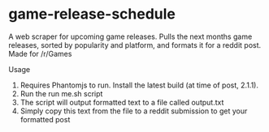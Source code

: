 # game-release-schedule
A web scraper for upcoming game releases. Pulls the next months game releases, sorted by popularity and platform, and formats it for a reddit post. Made for /r/Games

Usage

1. Requires Phantomjs to run. Install the latest build (at time of post, 2.1.1).
2. Run the run me.sh script
3. The script will output formatted text to a file called output.txt
4. Simply copy this text from the file to a reddit submission to get your formatted post
